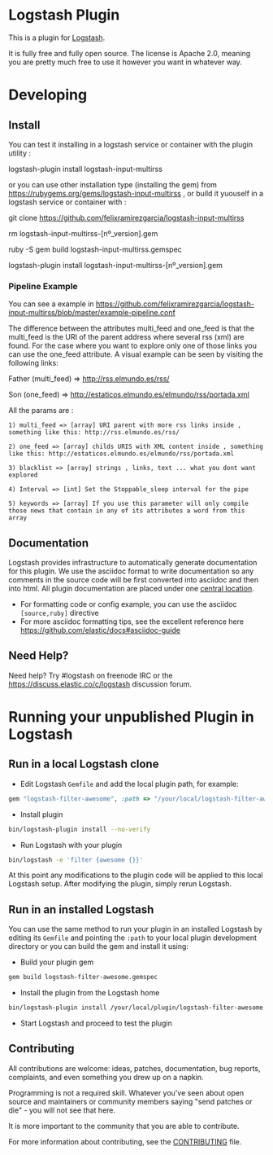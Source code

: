 # Logstash Plugin

This is a plugin for [Logstash](https://github.com/elastic/logstash).

It is fully free and fully open source. The license is Apache 2.0, meaning you are pretty much free to use it however you want in whatever way.

# Developing

## Install

You can test it installing in a logstash service or container with the plugin utility :

logstash-plugin install logstash-input-multirss

or you can use other installation type (installing the gem) from https://rubygems.org/gems/logstash-input-multirss , or build it yuouself in a logstash service or container with :

git clone https://github.com/felixramirezgarcia/logstash-input-multirss

rm logstash-input-multirss-[nº_version].gem

ruby -S gem build logstash-input-multirss.gemspec

logstash-plugin install logstash-input-multirss-[nº_version].gem

### Pipeline Example

You can see a example in https://github.com/felixramirezgarcia/logstash-input-multirss/blob/master/example-pipeline.conf

The difference between the attributes multi_feed and one_feed is that the multi_feed is the URI of the parent address where several rss (xml) are found. For the case where you want to explore only one of those links you can use the one_feed attribute. A visual example can be seen by visiting the following links:

Father (multi_feed) => http://rss.elmundo.es/rss/

Son (one_feed) => http://estaticos.elmundo.es/elmundo/rss/portada.xml

All the params are :

    1) multi_feed => [array] URI parent with more rss links inside , something like this: http://rss.elmundo.es/rss/  
    
    2) one_feed => [array] childs URIS with XML content inside , something like this: http://estaticos.elmundo.es/elmundo/rss/portada.xml 
    
    3) blacklist => [array] strings , links, text ... what you dont want explored
    
    4) Interval => [int] Set the Stoppable_sleep interval for the pipe
    
    5) keywords => [array] If you use this parameter will only compile those news that contain in any of its attributes a word from this array

## Documentation

Logstash provides infrastructure to automatically generate documentation for this plugin. We use the asciidoc format to write documentation so any comments in the source code will be first converted into asciidoc and then into html. All plugin documentation are placed under one [central location](http://www.elastic.co/guide/en/logstash/current/).

- For formatting code or config example, you can use the asciidoc `[source,ruby]` directive
- For more asciidoc formatting tips, see the excellent reference here https://github.com/elastic/docs#asciidoc-guide

## Need Help?

Need help? Try #logstash on freenode IRC or the https://discuss.elastic.co/c/logstash discussion forum.

# Running your unpublished Plugin in Logstash

## Run in a local Logstash clone

- Edit Logstash `Gemfile` and add the local plugin path, for example:
```ruby
gem "logstash-filter-awesome", :path => "/your/local/logstash-filter-awesome"
```
- Install plugin
```sh
bin/logstash-plugin install --no-verify
```
- Run Logstash with your plugin
```sh
bin/logstash -e 'filter {awesome {}}'
```
At this point any modifications to the plugin code will be applied to this local Logstash setup. After modifying the plugin, simply rerun Logstash.

## Run in an installed Logstash

You can use the same method to run your plugin in an installed Logstash by editing its `Gemfile` and pointing the `:path` to your local plugin development directory or you can build the gem and install it using:

- Build your plugin gem
```sh
gem build logstash-filter-awesome.gemspec
```
- Install the plugin from the Logstash home
```sh
bin/logstash-plugin install /your/local/plugin/logstash-filter-awesome.gem
```
- Start Logstash and proceed to test the plugin

## Contributing

All contributions are welcome: ideas, patches, documentation, bug reports, complaints, and even something you drew up on a napkin.

Programming is not a required skill. Whatever you've seen about open source and maintainers or community members  saying "send patches or die" - you will not see that here.

It is more important to the community that you are able to contribute.

For more information about contributing, see the [CONTRIBUTING](https://github.com/elastic/logstash/blob/master/CONTRIBUTING.md) file.


